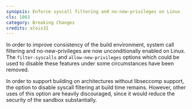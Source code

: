 ```yaml
---
synopsis: Enforce syscall filtering and no-new-privileges on Linux
cls: 1063
category: Breaking Changes
credits: alois31
---
```


In order to improve consistency of the build environment, system call filtering and no-new-privileges are now unconditionally enabled on Linux.
The `filter-syscalls` and `allow-new-privileges` options which could be used to disable these features under some circumstances have been removed.

In order to support building on architectures without libseccomp support, the option to disable syscall filtering at build time remains.
However, other uses of this option are heavily discouraged, since it would reduce the security of the sandbox substantially.
